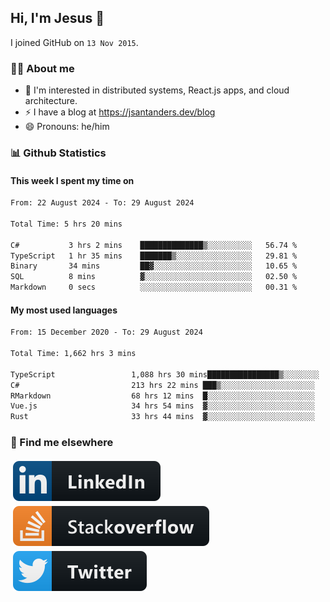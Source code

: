 ## Hi, I'm Jesus 👋

I joined GitHub on `13 Nov 2015`.

<!-- Talking about you -->

### 👨‍💻 About me

- 👦 I'm interested in distributed systems, React.js apps, and cloud architecture.
- ⚡️ I have a blog at <https://jsantanders.dev/blog>
- 😄 Pronouns: he/him

### 📊 Github Statistics

#### This week I spent my time on

<!--START_SECTION:weekly-->

```txt
From: 22 August 2024 - To: 29 August 2024

Total Time: 5 hrs 20 mins

C#           3 hrs 2 mins    ██████████████▒░░░░░░░░░░   56.74 %
TypeScript   1 hr 35 mins    ███████▒░░░░░░░░░░░░░░░░░   29.81 %
Binary       34 mins         ██▓░░░░░░░░░░░░░░░░░░░░░░   10.65 %
SQL          8 mins          ▓░░░░░░░░░░░░░░░░░░░░░░░░   02.50 %
Markdown     0 secs          ░░░░░░░░░░░░░░░░░░░░░░░░░   00.31 %
```

<!--END_SECTION:weekly-->

#### My most used languages

<!--START_SECTION:alltime-->

```txt
From: 15 December 2020 - To: 29 August 2024

Total Time: 1,662 hrs 3 mins

TypeScript                 1,088 hrs 30 mins████████████████▒░░░░░░░░   65.49 %
C#                         213 hrs 22 mins ███▒░░░░░░░░░░░░░░░░░░░░░   12.84 %
RMarkdown                  68 hrs 12 mins  █░░░░░░░░░░░░░░░░░░░░░░░░   04.10 %
Vue.js                     34 hrs 54 mins  ▓░░░░░░░░░░░░░░░░░░░░░░░░   02.10 %
Rust                       33 hrs 44 mins  ▓░░░░░░░░░░░░░░░░░░░░░░░░   02.03 %
```

<!--END_SECTION:alltime-->

### 📢 Find me elsewhere

<p>
  <a target="_blank" href="https://linkedin.com/in/jsantanders">
    <img src="https://github.com/jsantanders/jsantanders/blob/master/img/linkedin.svg" alt="LinkedIn" style="vertical-align:top; margin:4px">
  </a>
  
  <a target="_blank" href="https://stackoverflow.com/users/7318331/jesus-santander">
    <img src="https://github.com/jsantanders/jsantanders/blob/master/img/stackoverflow.svg" alt="StackOverflow" style="vertical-align:top; margin:4px">
  </a>
  
  <a target="_blank" href="http://twitter.com/jsantanders">
    <img src="https://github.com/jsantanders/jsantanders/blob/master/img/twitter.svg" alt="Twitter" style="vertical-align:top; margin:4px">
  </a>
</p>
